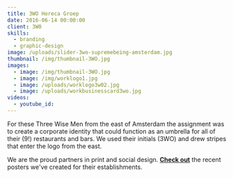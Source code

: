 ```yaml
---
title: 3WO Horeca Groep
date: 2016-06-14 00:00:00
client: 3W0
skills:
  - branding
  - graphic-design
image: /uploads/slider-3wo-supremebeing-amsterdam.jpg
thumbnail: /img/thumbnail-3WO.jpg
images:
  - image: /img/thumbnail-3WO.jpg
  - image: /img/worklogo1.jpg
  - image: /uploads/worklogo3w02.jpg
  - image: /uploads/workbusinesscard3wo.jpg
videos:
  - youtube_id:
---
```



For these Three Wise Men from the east of Amsterdam the assignment was to create a corporate identity that could function as an umbrella for all of their (9!) restaurants and bars. We used their initials (3WO) and drew stripes that enter the logo from the east.

We are the proud partners in print and social design. [**Check out**](/work/print/) the recent posters we've created for their establishments.